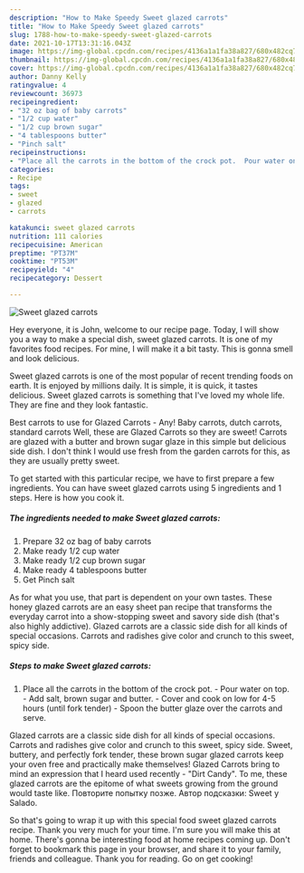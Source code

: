 ```yaml
---
description: "How to Make Speedy Sweet glazed carrots"
title: "How to Make Speedy Sweet glazed carrots"
slug: 1788-how-to-make-speedy-sweet-glazed-carrots
date: 2021-10-17T13:31:16.043Z
image: https://img-global.cpcdn.com/recipes/4136a1a1fa38a827/680x482cq70/sweet-glazed-carrots-recipe-main-photo.jpg
thumbnail: https://img-global.cpcdn.com/recipes/4136a1a1fa38a827/680x482cq70/sweet-glazed-carrots-recipe-main-photo.jpg
cover: https://img-global.cpcdn.com/recipes/4136a1a1fa38a827/680x482cq70/sweet-glazed-carrots-recipe-main-photo.jpg
author: Danny Kelly
ratingvalue: 4
reviewcount: 36973
recipeingredient:
- "32 oz bag of baby carrots"
- "1/2 cup water"
- "1/2 cup brown sugar"
- "4 tablespoons butter"
- "Pinch salt"
recipeinstructions:
- "Place all the carrots in the bottom of the crock pot.  Pour water on top. Add salt, brown sugar and butter. Cover and cook on low for 4-5 hours (until fork tender) Spoon the butter glaze over the carrots and serve."
categories:
- Recipe
tags:
- sweet
- glazed
- carrots

katakunci: sweet glazed carrots 
nutrition: 111 calories
recipecuisine: American
preptime: "PT37M"
cooktime: "PT53M"
recipeyield: "4"
recipecategory: Dessert

---
```



![Sweet glazed carrots](https://img-global.cpcdn.com/recipes/4136a1a1fa38a827/680x482cq70/sweet-glazed-carrots-recipe-main-photo.jpg)

Hey everyone, it is John, welcome to our recipe page. Today, I will show you a way to make a special dish, sweet glazed carrots. It is one of my favorites food recipes. For mine, I will make it a bit tasty. This is gonna smell and look delicious.

Sweet glazed carrots is one of the most popular of recent trending foods on earth. It is enjoyed by millions daily. It is simple, it is quick, it tastes delicious. Sweet glazed carrots is something that I've loved my whole life. They are fine and they look fantastic.

Best carrots to use for Glazed Carrots - Any! Baby carrots, dutch carrots, standard carrots Well, these are Glazed Carrots so they are sweet! Carrots are glazed with a butter and brown sugar glaze in this simple but delicious side dish. I don't think I would use fresh from the garden carrots for this, as they are usually pretty sweet.


To get started with this particular recipe, we have to first prepare a few ingredients. You can have sweet glazed carrots using 5 ingredients and 1 steps. Here is how you cook it.

<!--inarticleads1-->

##### The ingredients needed to make Sweet glazed carrots:

1. Prepare 32 oz bag of baby carrots
1. Make ready 1/2 cup water
1. Make ready 1/2 cup brown sugar
1. Make ready 4 tablespoons butter
1. Get Pinch salt


As for what you use, that part is dependent on your own tastes. These honey glazed carrots are an easy sheet pan recipe that transforms the everyday carrot into a show-stopping sweet and savory side dish (that's also highly addictive). Glazed carrots are a classic side dish for all kinds of special occasions. Carrots and radishes give color and crunch to this sweet, spicy side. 

<!--inarticleads2-->

##### Steps to make Sweet glazed carrots:

1. Place all the carrots in the bottom of the crock pot.  - Pour water on top. - Add salt, brown sugar and butter. - Cover and cook on low for 4-5 hours (until fork tender) - Spoon the butter glaze over the carrots and serve.


Glazed carrots are a classic side dish for all kinds of special occasions. Carrots and radishes give color and crunch to this sweet, spicy side. Sweet, buttery, and perfectly fork tender, these brown sugar glazed carrots keep your oven free and practically make themselves! Glazed Carrots bring to mind an expression that I heard used recently - "Dirt Candy". To me, these glazed carrots are the epitome of what sweets growing from the ground would taste like. Повторите попытку позже. Автор подсказки: Sweet y Salado. 

So that's going to wrap it up with this special food sweet glazed carrots recipe. Thank you very much for your time. I'm sure you will make this at home. There's gonna be interesting food at home recipes coming up. Don't forget to bookmark this page in your browser, and share it to your family, friends and colleague. Thank you for reading. Go on get cooking!
